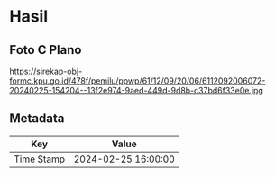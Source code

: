 # Hasil

## Foto C Plano

https://sirekap-obj-formc.kpu.go.id/478f/pemilu/ppwp/61/12/09/20/06/6112092006072-20240225-154204--13f2e974-9aed-449d-9d8b-c37bd6f33e0e.jpg


## Metadata

| Key        | Value               |
| ---------- | ------------------- |
| Time Stamp | 2024-02-25 16:00:00 |



